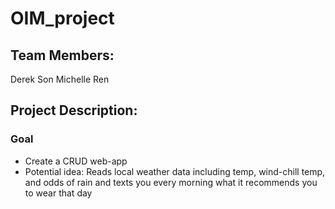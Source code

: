 # OIM_project

## Team Members:
Derek Son
Michelle Ren

## Project Description:

### Goal
- Create a CRUD web-app
- Potential idea: Reads local weather data including temp, wind-chill temp, and odds of rain and texts you every morning what it recommends you to wear that day
